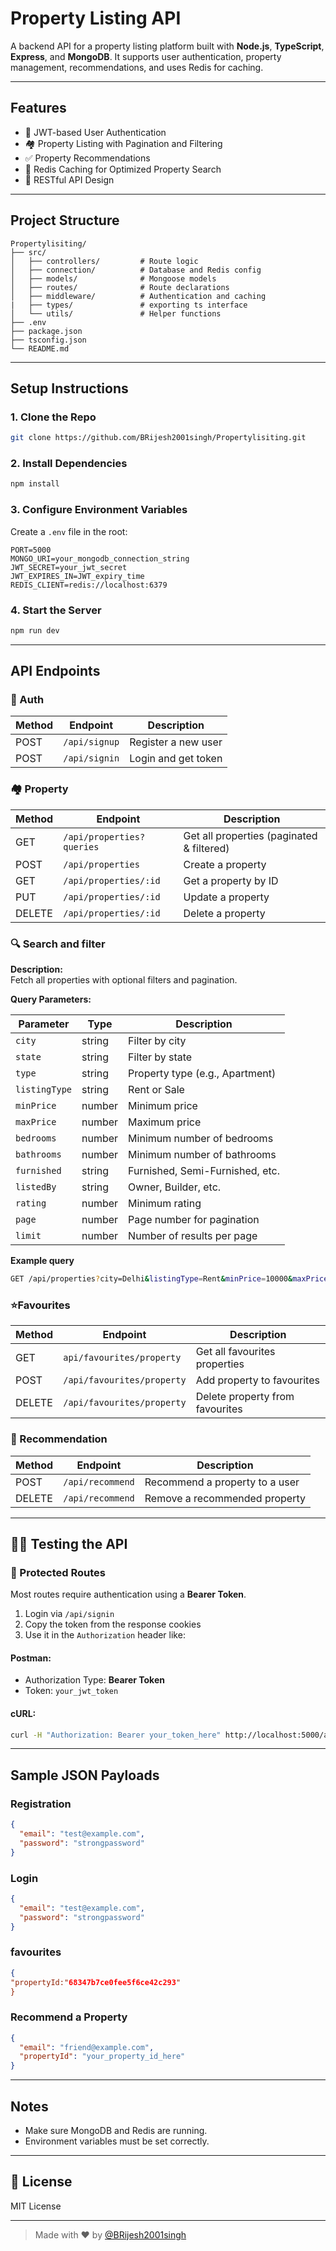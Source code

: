 # Property Listing API

A backend API for a property listing platform built with **Node.js**, **TypeScript**, **Express**, and **MongoDB**. It supports user authentication, property management, recommendations, and uses Redis for caching.

---

## Features

* 🔐 JWT-based User Authentication
* 🏘 Property Listing with Pagination and Filtering
* ✅ Property Recommendations
* 📂 Redis Caching for Optimized Property Search
* 📄 RESTful API Design

---

## Project Structure

```
Propertylisiting/
├── src/
│   ├── controllers/         # Route logic
│   ├── connection/          # Database and Redis config
│   ├── models/              # Mongoose models
│   ├── routes/              # Route declarations
│   ├── middleware/          # Authentication and caching
|   ├── types/               # exporting ts interface
│   └── utils/               # Helper functions
├── .env
├── package.json
├── tsconfig.json
└── README.md
```

---

## Setup Instructions

### 1. Clone the Repo

```bash
git clone https://github.com/BRijesh2001singh/Propertylisiting.git
```

### 2. Install Dependencies

```bash
npm install
```

### 3. Configure Environment Variables

Create a `.env` file in the root:

```env
PORT=5000
MONGO_URI=your_mongodb_connection_string
JWT_SECRET=your_jwt_secret
JWT_EXPIRES_IN=JWT_expiry_time
REDIS_CLIENT=redis://localhost:6379
```

### 4. Start the Server

```bash
npm run dev
```

---

## API Endpoints

### 🔐 Auth

| Method | Endpoint             | Description         |
| ------ | -------------------- | ------------------- |
| POST   | `/api/signup` | Register a new user |
| POST   | `/api/signin`    | Login and get token |

### 🏘 Property

| Method | Endpoint              | Description                               |
| ------ | --------------------- | ----------------------------------------- |
| GET    | `/api/properties?queries` | Get all properties (paginated & filtered)|
| POST   | `/api/properties`     | Create a property                         |
| GET    | `/api/properties/:id` | Get a property by ID                      |
| PUT    | `/api/properties/:id` | Update a property                         |
| DELETE | `/api/properties/:id` | Delete a property                         |

### 🔍 Search and filter
**Description:**  
Fetch all properties with optional filters and pagination.

**Query Parameters:**

| Parameter     | Type    | Description                             |
|---------------|---------|-----------------------------------------|
| `city`        | string  | Filter by city                          |
| `state`       | string  | Filter by state                         |
| `type`        | string  | Property type (e.g., Apartment)         |
| `listingType` | string  | Rent or Sale                            |
| `minPrice`    | number  | Minimum price                           |
| `maxPrice`    | number  | Maximum price                           |
| `bedrooms`    | number  | Minimum number of bedrooms              |
| `bathrooms`   | number  | Minimum number of bathrooms             |
| `furnished`   | string  | Furnished, Semi-Furnished, etc.         |
| `listedBy`    | string  | Owner, Builder, etc.                    |
| `rating`      | number  | Minimum rating                          |
| `page`        | number  | Page number for pagination              |
| `limit`       | number  | Number of results per page              |

 **Example query**
 ```bash
GET /api/properties?city=Delhi&listingType=Rent&minPrice=10000&maxPrice=30000&page=1&limit=10
 ```
### ⭐Favourites

| Method | Endpoint              | Description                               |
| ------ | --------------------- | ----------------------------------------- |
| GET    | `api/favourites/property` | Get all favourites properties|
| POST   | `/api/favourites/property` |Add property to favourites                |
| DELETE | `/api/favourites/property` | Delete property from favourites               |

### 📢 Recommendation

| Method | Endpoint         | Description                    |
| ------ | ---------------- | ------------------------------ |
| POST   | `/api/recommend` | Recommend a property to a user |
| DELETE | `/api/recommend` | Remove a recommended property  |

---

## 🧚‍♂️ Testing the API

### 🔐 Protected Routes

Most routes require authentication using a **Bearer Token**.

1. Login via `/api/signin`
2. Copy the token from the response cookies
3. Use it in the `Authorization` header like:

#### Postman:

* Authorization Type: **Bearer Token**
* Token: `your_jwt_token`

#### cURL:

```bash
curl -H "Authorization: Bearer your_token_here" http://localhost:5000/api/properties
```

---

## Sample JSON Payloads

### Registration

```json
{
  "email": "test@example.com",
  "password": "strongpassword"
}
```

### Login

```json
{
  "email": "test@example.com",
  "password": "strongpassword"
}
```
### favourites

```json
{
"propertyId:"68347b7ce0fee5f6ce42c293"
}
```
### Recommend a Property

```json
{
  "email": "friend@example.com",
  "propertyId": "your_property_id_here"
}
```

---

## Notes

* Make sure MongoDB and Redis are running.
* Environment variables must be set correctly.
---

## 📄 License

MIT License

---

> Made with ❤️ by [@BRijesh2001singh](https://github.com/BRijesh2001singh)
